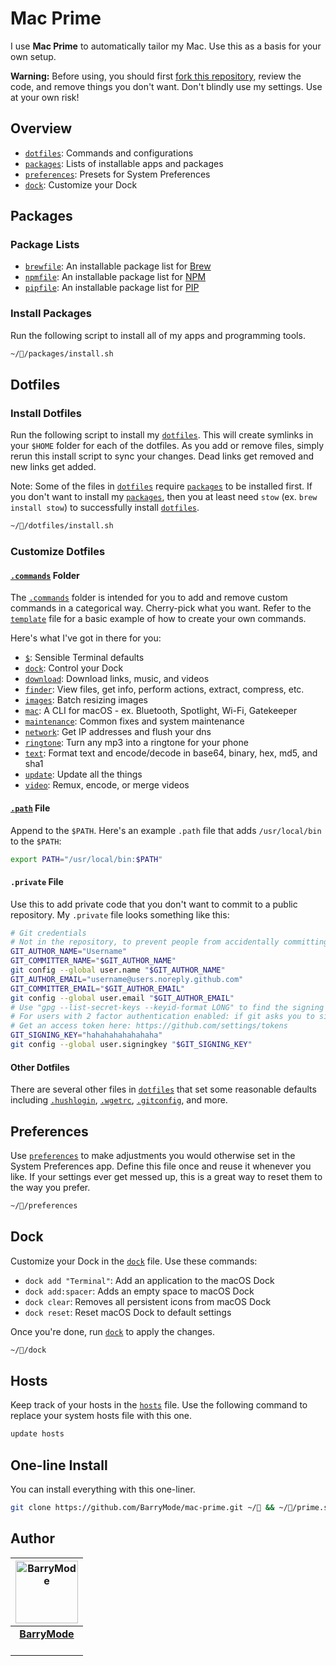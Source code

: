 # Mac Prime

I use **Mac Prime** to automatically tailor my Mac. Use this as a basis for your own setup.

**Warning:** Before using, you should first [fork this repository](https://github.com/barrymode/mac-prime/fork), review the code, and remove things you don't want. Don't blindly use my settings. Use at your own risk!

## Overview

- [`dotfiles`](https://github.com/BarryMode/mac-prime/tree/master/dotfiles): Commands and configurations
- [`packages`](https://github.com/BarryMode/mac-prime/tree/master/packages): Lists of installable apps and packages
- [`preferences`](https://github.com/BarryMode/mac-prime/tree/master/preferences): Presets for System Preferences
- [`dock`](https://github.com/BarryMode/mac-prime/tree/master/dock): Customize your Dock

## Packages

### Package Lists

- [`brewfile`](https://github.com/BarryMode/mac-prime/tree/master/packages/brewfile): An installable package list for [Brew](https://github.com/Homebrew/brew)
- [`npmfile`](https://github.com/BarryMode/mac-prime/tree/master/packages/npmfile): An installable package list for [NPM](https://github.com/npm/cli)
- [`pipfile`](https://github.com/BarryMode/mac-prime/tree/master/packages/pipfile): An installable package list for [PIP](https://github.com/pypa/pip)

### Install Packages

Run the following script to install all of my apps and programming tools.

```bash
~//packages/install.sh
```

## Dotfiles

### Install Dotfiles

Run the following script to install my [`dotfiles`](https://github.com/BarryMode/mac-prime/tree/master/dotfiles). This will create symlinks in your `$HOME` folder for each of the dotfiles. As you add or remove files, simply rerun this install script to sync your changes. Dead links get removed and new links get added.

Note: Some of the files in [`dotfiles`](https://github.com/BarryMode/mac-prime/tree/master/dotfiles) require [`packages`](https://github.com/BarryMode/mac-prime/tree/master/packages) to be installed first. If you don't want to install my [`packages`](https://github.com/BarryMode/mac-prime/tree/master/packages), then you at least need `stow` (ex. `brew install stow`) to successfully install [`dotfiles`](https://github.com/BarryMode/mac-prime/tree/master/dotfiles).

```bash
~//dotfiles/install.sh
```

### Customize Dotfiles

#### [`.commands`](https://github.com/BarryMode/mac-prime/tree/master/dotfiles/.commands) Folder

The [`.commands`](https://github.com/BarryMode/mac-prime/tree/master/dotfiles/.commands) folder is intended for you to add and remove custom commands in a categorical way. Cherry-pick what you want. Refer to the [`template`](https://github.com/BarryMode/mac-prime/blob/master/dotfiles/.commands/template) file for a basic example of how to create your own commands.

Here's what I've got in there for you:

- [`$`](https://github.com/BarryMode/mac-prime/blob/master/dotfiles/.commands/%24): Sensible Terminal defaults
- [`dock`](https://github.com/BarryMode/mac-prime/blob/master/dotfiles/.commands/dock): Control your Dock
- [`download`](https://github.com/BarryMode/mac-prime/blob/master/dotfiles/.commands/download): Download links, music, and videos
- [`finder`](https://github.com/BarryMode/mac-prime/blob/master/dotfiles/.commands/finder): View files, get info, perform actions, extract, compress, etc.
- [`images`](https://github.com/BarryMode/mac-prime/blob/master/dotfiles/.commands/images): Batch resizing images
- [`mac`](https://github.com/BarryMode/mac-prime/blob/master/dotfiles/.commands/mac): A CLI for macOS - ex. Bluetooth, Spotlight, Wi-Fi, Gatekeeper
- [`maintenance`](https://github.com/BarryMode/mac-prime/blob/master/dotfiles/.commands/maintenance): Common fixes and system maintenance
- [`network`](https://github.com/BarryMode/mac-prime/blob/master/dotfiles/.commands/network): Get IP addresses and flush your dns
- [`ringtone`](https://github.com/BarryMode/mac-prime/blob/master/dotfiles/.commands/ringtone): Turn any mp3 into a ringtone for your phone
- [`text`](https://github.com/BarryMode/mac-prime/blob/master/dotfiles/.commands/text): Format text and encode/decode in base64, binary, hex, md5, and sha1
- [`update`](https://github.com/BarryMode/mac-prime/blob/master/dotfiles/.commands/update): Update all the things
- [`video`](https://github.com/BarryMode/mac-prime/blob/master/dotfiles/.commands/video): Remux, encode, or merge videos

#### [`.path`](https://github.com/BarryMode/mac-prime/blob/master/dotfiles/.path) File

Append to the `$PATH`. Here's an example `.path` file that adds `/usr/local/bin` to the `$PATH`:

```bash
export PATH="/usr/local/bin:$PATH"
```

#### `.private` File

Use this to add private code that you don't want to commit to a public repository. My `.private` file looks something like this:

```bash
# Git credentials
# Not in the repository, to prevent people from accidentally committing under my name
GIT_AUTHOR_NAME="Username"
GIT_COMMITTER_NAME="$GIT_AUTHOR_NAME"
git config --global user.name "$GIT_AUTHOR_NAME"
GIT_AUTHOR_EMAIL="username@users.noreply.github.com"
GIT_COMMITTER_EMAIL="$GIT_AUTHOR_EMAIL"
git config --global user.email "$GIT_AUTHOR_EMAIL"
# Use "gpg --list-secret-keys --keyid-format LONG" to find the signing key
# For users with 2 factor authentication enabled: if git asks you to sign in, use an access token as your password
# Get an access token here: https://github.com/settings/tokens
GIT_SIGNING_KEY="hahahahahahahaha"
git config --global user.signingkey "$GIT_SIGNING_KEY"
```

#### Other Dotfiles

There are several other files in [`dotfiles`](https://github.com/BarryMode/mac-prime/tree/master/dotfiles) that set some reasonable defaults including [`.hushlogin`](https://github.com/BarryMode/mac-prime/blob/master/dotfiles/.hushlogin), [`.wgetrc`](https://github.com/BarryMode/mac-prime/blob/master/dotfiles/.wgetrc), [`.gitconfig`](https://github.com/BarryMode/mac-prime/blob/master/dotfiles/.gitconfig), and more.

## Preferences

Use [`preferences`](https://github.com/BarryMode/mac-prime/blob/master/preferences) to make adjustments you would otherwise set in the System Preferences app. Define this file once and reuse it whenever you like. If your settings ever get messed up, this is a great way to reset them to the way you prefer.

```bash
~//preferences
```

## Dock

Customize your Dock in the [`dock`](https://github.com/BarryMode/mac-prime/blob/master/dock) file. Use these commands:

- `dock add "Terminal"`: Add an application to the macOS Dock
- `dock add:spacer`: Adds an empty space to macOS Dock
- `dock clear`: Removes all persistent icons from macOS Dock
- `dock reset`: Reset macOS Dock to default settings

Once you're done, run [`dock`](https://github.com/BarryMode/mac-prime/blob/master/dock) to apply the changes.

```bash
~//dock
```

## Hosts

Keep track of your hosts in the [`hosts`](https://github.com/BarryMode/mac-prime/blob/master/resources/hosts) file. Use the following command to replace your system hosts file with this one.

```bash
update hosts
```

## One-line Install

You can install everything with this one-liner.

```bash
git clone https://github.com/BarryMode/mac-prime.git ~/ && ~//prime.sh
```

## Author

<table>
  <thead>
    <tr>
      <th valign="middle" align="center">
        <a href="https://barrymode.com"><img alt="BarryMode" src="https://avatars3.githubusercontent.com/u/5648875?v=2&s=200" width="100" height="100"></a>
      </th>
    </tr>
  </thead>
  <tbody>
    <tr>
      <td valign="middle" align="center">
        <a href="https://barrymode.com"><strong>BarryMode</strong></a><br>
        <a href="https://www.youtube.com/barrymode"><img src="https://cdn.jsdelivr.net/npm/simple-icons@latest/icons/youtube.svg" width="16" height="16"></a> <a href="https://github.com/barrymode"><img src="https://cdn.jsdelivr.net/npm/simple-icons@latest/icons/github.svg" width="16" height="16"></a>
      </td>
    </tr>
  </tbody>
</table>
